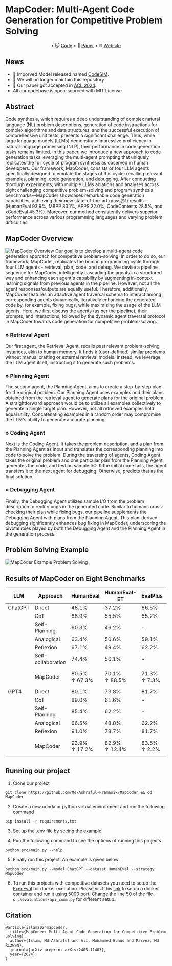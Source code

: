 <!-- 
# Official MapCoder Repository
- [Visit our webpage](https://md-ashraful-pramanik.github.io/mapcoder.github.io/)
- Visit our paper for more details -->

# MapCoder: Multi-Agent Code Generation for Competitive Problem Solving

<p align="center">
• 🐱 <a href="https://github.com/Md-Ashraful-Pramanik/MapCoder" target="_blank">Code</a> 
• 📃 <a href="https://arxiv.org/abs/2405.11403" target="_blank">Paper</a>
• 🌐 <a href="https://md-ashraful-pramanik.github.io/mapcoder.github.io/" target="_blank">Website</a>
</p>

## News
- 🎉 Imporved Model released named [CodeSIM](https://github.com/kagnlp/CodeGenerator).
- 📢 We will no longer maintain this repository.
- 🎉 Our paper got accepted in [ACL 2024](https://2024.aclweb.org/).
- All our codebase is open-sourced with MIT License. 


## Abstract
Code synthesis, which requires a deep understanding of complex natural language (NL) problem descriptions, generation of code instructions for complex algorithms and data structures, and the successful execution of comprehensive unit tests, presents a significant challenge. Thus, while large language models (LLMs) demonstrate impressive proficiency in natural language processing (NLP), their performance in code generation tasks remains limited. In this paper, we introduce a new approach to code generation tasks leveraging the multi-agent prompting that uniquely replicates the full cycle of program synthesis as observed in human developers. Our framework, MapCoder, consists of four LLM agents specifically designed to emulate the stages of this cycle: recalling relevant examples, planning, code generation, and debugging. After conducting thorough experiments, with multiple LLMs ablations and analyses across eight challenging competitive problem-solving and program synthesis benchmarks—MapCoder showcases remarkable code generation capabilities, achieving their new state-of-the-art (pass@1)
results—(HumanEval 93.9%, MBPP 83.1%, APPS 22.0%, CodeContests 28.5%, and xCodeEval 45.3%). Moreover, our method consistently delivers superior performance across various programming languages and varying problem difficulties. 


## MapCoder Overview
![MapCoder Overview](./images/MapCoder-Overview.png)
Our goal is to develop a multi-agent code generation approach for competitive problem-solving. In order to do so, our framework, MapCoder, replicates the human programming cycle through four LLM agents - retrieval, plan, code, and debug. We devise a pipeline sequence for MapCoder, intelligently cascading the agents in a structured way and enhancing each agent's capability by augmenting in-context learning signals from previous agents in the pipeline. However, not all the agent responses/outputs are equally useful. Therefore, additionally, MapCoder features an adaptive agent traversal schema to interact among corresponding agents dynamically, iteratively enhancing the generated code by, for example, fixing bugs, while maximizing the usage of the LLM agents. Here, we first discuss the agents (as per the pipeline), their prompts, and interactions, followed by the dynamic agent traversal protocol in MapCoder towards code generation for competitive problem-solving.

### » Retrieval Agent
Our first agent, the Retrieval Agent, recalls past relevant problem-solving instances, akin to human memory. It finds k (user-defined) similar problems without manual crafting or external retrieval models. Instead, we leverage the LLM agent itself, instructing it to generate such problems.
### » Planning Agent
The second agent, the Planning Agent, aims to create a step-by-step plan for the original problem. Our Planning Agent uses examples and their plans obtained from the retrieval agent to generate plans for the original problem. A straightforward approach would be to utilize all examples collectively to generate a single target plan. However, not all retrieved examples hold equal utility. Concatenating examples in a random order may compromise the LLM's ability to generate accurate planning.
### » Coding Agent
Next is the Coding Agent. It takes the problem description, and a plan from the Planning Agent as input and translates the corresponding planning into code to solve the problem. During the traversing of agents, Coding Agent takes the original problem and one particular plan from the Planning Agent, generates the code, and test on sample I/O. If the initial code fails, the agent transfers it to the next agent for debugging. Otherwise, predicts that as the final solution.
### » Debugging Agent
Finally, the Debugging Agent utilizes sample I/O from the problem description to rectify bugs in the generated code. Similar to humans cross-checking their plan while fixing bugs, our pipeline supplements the Debugging Agent with plans from the Planning Agent. This plan-derived debugging significantly enhances bug fixing in MapCoder, underscoring the pivotal roles played by both the Debugging Agent and the Planning Agent in the generation process.


## Problem Solving Example
![MapCoder Example Problem Solving](./images/example-problem.png)

## Results of MapCoder on Eight Benchmarks
| LLM | Approach | HumanEval  | HumanEval-ET  | EvalPlus | MBPP  | MBPP-ET  | APPS  | xCodeEval  | CodeContest |
|-----------------|---------|--------------------|-----------------|-----------------|------------------------|-----------------|-----------------|-----------------|-----------------|
| ChatGPT | Direct   | 48.1% | 37.2% | 66.5% | 49.8% | 37.7% | 8.0%  | 17.9% | 5.5%   |
| | CoT | 68.9% | 55.5% | 65.2% | 54.5% | 39.6% | 7.3%  | 23.6% | 6.1%   |
| | Self-Planning | 60.3% | 46.2% | - | 55.7% | 41.9% | 9.3%  | 18.9% | 6.1%   |
| | Analogical | 63.4% | 50.6% | 59.1% | 70.5% | 46.1% | 6.7%  | 15.1% | 7.3%   |
| | Reflexion | 67.1% | 49.4% | 62.2% | 73.0% | 47.4% | - | - | - |
| | Self-collaboration | 74.4% | 56.1% | - | 68.2% | 49.5% | - | - | - |
| | MapCoder | 80.5% <br> ↑ 67.3% | 70.1% <br> ↑ 88.5% | 71.3% <br> ↑ 7.3% | 78.3% <br> ↑ 57.3% | 54.4% <br> ↑ 44.3% | 11.3% <br> ↑ 41.3% | 27.4% <br> ↑ 52.6% | 12.7% <br> ↑ 132.8%  |
| GPT4 | Direct   | 80.1% | 73.8% | 81.7% | 81.1% | 54.7% | 12.7% | 32.1% | 12.1%  |
| | CoT | 89.0% | 61.6% | - | 82.4% | 56.2% | 11.3% | 36.8% | 5.5%   |
| | Self-Planning | 85.4% | 62.2% | - | 75.8% | 50.4% | 14.7% | 34.0% | 10.9%  |
| | Analogical | 66.5% | 48.8% | 62.2% | 58.4% | 40.3% | 12.0% | 26.4% | 10.9%  |
| | Reflexion | 91.0% | 78.7% | 81.7% | 78.3% | 51.9% | - | - | - |
| | MapCoder | 93.9% <br> ↑ 17.2% | 82.9% <br> ↑ 12.4% | 83.5% <br> ↑ 2.2% | 83.1% <br> ↑ 2.5%  | 57.7% <br> ↑ 5.5%  | 22.0% <br> ↑ 73.7% | 45.3% <br> ↑ 41.2% | 28.5% <br> ↑ 135.1% |



## Running our project
1. Clone our project
```
git clone https://github.com/Md-Ashraful-Pramanik/MapCoder && cd MapCoder
```

2. Create a new conda or python virtual environment and run the following command
```
pip install -r requirements.txt
```

3. Set up the .env file by seeing the example.

4. Run the following command to see the options of running this projects
```
python src/main.py --help
```

5. Finally run this project. An example is given below:
```
python src/main.py --model ChatGPT --dataset HumanEval --strategy MapCoder
```

6. To run this projects with competitive datasets you need to setup the [ExecEval](https://github.com/ntunlp/ExecEval) for docker execution. Please visit this [link](https://github.com/ntunlp/ExecEval) to setup a docker container and run it using 5000 port. Change the line 50 of the file `src\evaluations\api_comm.py` for different setup. 


## Citation
```
@article{islam2024mapcoder,
  title={MapCoder: Multi-Agent Code Generation for Competitive Problem Solving},
  author={Islam, Md Ashraful and Ali, Mohammed Eunus and Parvez, Md Rizwan},
  journal={arXiv preprint arXiv:2405.11403},
  year={2024}
}
```
